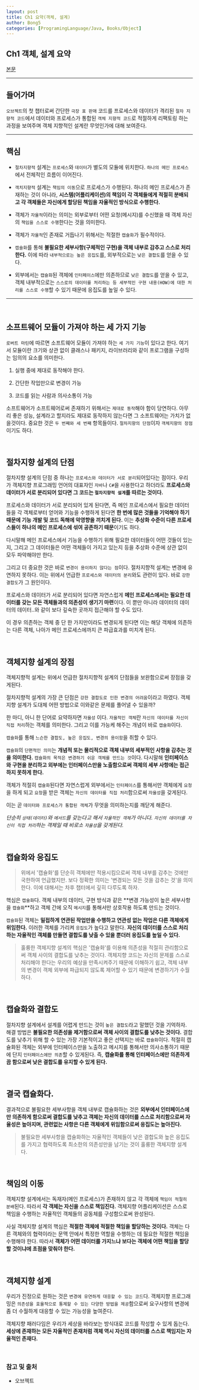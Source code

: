 ```yaml
---
layout: post
title: Ch1 요약(객체, 설계)
author: Bong5
categories: [ProgramingLanguage/Java, Books/Object]
---
```


## Ch1 객체, 설계 요약

[본문](https://bongholee.github.io/java/books/object/2019/10/16/Orient.html)

---

## 들어가며

`오브젝트`의 첫 챕터로써 간단한 `극장 표 판매` 코드를 프로세스와 데이터가 격리된 `절차 지향적 코드`에서 데이터와 프로세스가 통합된 `객체 지향적 코드`로 적절하게 리팩토링 하는 과정을 보여주며 객체 지향적인 설계란 무엇인가에 대해 보여준다.

---

## 핵심

- `절차지향적` 설계는 `프로세스`와 `데이터`가 별도의 모듈에 위치한다. `하나의 메인 프로세스`에서 전체적인 흐름이 이어진다.

- `객치지향적` 설계는 `책임의 이동`으로 프로세스가 수행된다. 하나의 메인 프로세스가 존재하는 것이 아니라, **시스템(어플리케이션)의 책임이 각 객체들에게 적절히 분배되고 각 객체들은 자신에게 할당된 책임을 자율적인 방식으로 수행한다.**

- 객체가 `자율적`이라는 의미는 외부로부터 어떤 요청(메시지)를 수신했을 때 객체 자신의 `책임을 스스로 수행`한다는 것을 의미한다.

- 객체가 `자율적`인 존재로 거듭나기 위해서는 적절한 `캡슐화`가 필수적이다.

- `캡슐화`를 통해 **불필요한 세부사항(구체적인 구현)을 객체 내부로 감추고 스스로 처리한다.** 이에 따라 `내부적으로는 높은 응집도`를, 외부적으로는 `낮은 결합도`를 얻을 수 있다.

- 외부에서는 `캡슐화`된 객체에 `인터페이스`에만 의존하므로 `낮은 결합도`를 얻을 수 있고, 객체 내부적으로는 `스스로의 데이터를 처리하는 등 세부적인 구현 내용(HOW)에 대한 처리를 스스로 수행`할 수 있기 때문에 응집도를 높일 수 있다.

---

<br>

## 소프트웨어 모듈이 가져야 하는 세 가지 기능

`로버트 마틴`에 따르면 소프트웨어 모듈이 가져야 하는 `세 가지 기능`이 있다고 한다. 여기서 모듈이란 크기와 상관 없이 클래스나 패키지, 라이브러리와 같이 프로그램을 구성하는 임의의 요소를 의미한다.

1. 실행 중에 제대로 동작해야 한다.

2. 간단한 작업만으로 변경이 가능

3. 코드를 읽는 사람과 의사소통이 가능

소프트웨어가 소프트웨어로써 존재하기 위해서는 `제대로 동작`해야 함이 당연하다. 아무리 좋은 성능, 설계라고 할지라도 제대로 동작하지 않는다면 그 소프트웨어는 가치가 없을것이다. 중요한 것은 `두 번째와 세 번째` 항목들이다. `절차지향의 단점`이자 `객체지향의 장점`이기도 하다.

<br>

## 절차지향 설계의 단점

절차지향 설계의 단점 중 하나는 `프로세스와 데이터가 서로 분리`되어있다는 점이다. 우리가 객체지향 프로그래밍 언어의 대표자인 `자바`나 `C#`을 사용한다고 하더라도 **프로세스와 데이터가 서로 분리되어 있다면 그 코드는 `절차지향적 설계`를 따르는 것이다.**

프로세스와 데이터가 서로 분리되어 있게 된다면, 즉 메인 프로세스에서 필요한 데이터들을 각 객체로부터 얻어와 기능을 수행하게 된다면 **한 번에 많은 것들을 기억해야 하기 때문에 기능 개발 및 코드 독해에 악영향을 끼치게 된다.**
이는 **추상화 수준이 다른 프로세스들이 하나의 메인 프로세스에 섞여 공존하기 때문**이기도 하다.

다시말해 메인 프로세스에서 기능을 수행하기 위해 필요한 데이터들이 어떤 것들이 있는지, 그리고 그 데이터들은 어떤 객체들이 가지고 있는지 등을 추상화 수준에 상관 없이 모두 파악해야만 한다.

그리고 더 중요한 것은 바로 `변경이 용이하지 않다는 점`이다. 절차지향적 설계는 변경에 유연하지 못하다. 이는 위에서 언급한 `프로세스와 데이터의 분리`와도 관련이 있다. 바로 `강한 결합도`가 그 원인이다.

프로세스와 데이터가 서로 분리되어 있다면 자연스럽게 **메인 프로세스에서는 필요한 데이터를 갖는 모든 객체들과의 의존성이 생기기 마련**이다. 이 뿐만 아니라 데이터의 데이터의 데이터..와 같이 보다 깊숙한 곳까지 접근해야 할 수도 있다.

이 경우 의존하는 객체 중 단 한 가지만이라도 변경되게 된다면 이는 해당 객체에 의존하는 다른 객체, 나아가 메인 프로세스에까지 큰 파급효과를 미치게 된다.

<br>

## 객체지향 설계의 장점

객체지향적 설계는 위에서 언급한 절차지향적 설계의 단점들을 보완함으로써 장점을 갖게된다.

절차지향적 설계의 가장 큰 단점은 `강한 결합도로 인한 변경의 어려움`이라고 하였다. 객체지향 설계가 도대체 어떤 방법으로 이와같은 문제를 풀어낼 수 있을까?

한 마디, 아니 한 단어로 요약하자면 `자율성` 이다. `자율적인 객체`란 `자신의 데이터를 자신이 직접 처리`하는 객체를 의미한다. 그리고 이를 가능케 해주는 개념이 바로 `캡슐화`이다.

`캡슐화`를 통해 `느슨한 결합도, 높은 응집도, 변경의 용이함`을 취할 수 있다.

`캡슐화`의 `단편적인 의미`는 **개념적 또는 물리적으로 객체 내부의 세부적인 사항을 감추는 것을 의미한다.** `캡슐화의 목적은 변경하기 쉬운 객체를 만드는 것`이다. 다시말해 **인터페이스와 구현을 분리하고 외부에는 인터페이스만을 노출함으로써 객체의 세부 사항에는 접근하지 못하게 한다.**

객체가 적절히 `캡슐화`된다면 자연스럽게 외부에서는 `인터페이스`를 통해서만 객체에게 `요청`을 하게 되고 `요청`을 받은 객체는 `자신의 데이터를 직접 처리`함으로써 `자율성`을 갖게된다.

이는 곧 `데이터와 프로세스가 통합된 객체`가 무엇을 의미하는지를 깨닫게 해준다.

_단순히 `상태(데이터)`와 `메서드`를 갖는다고 해서 `자율적인 객체`가 아니다. `자신의 데이터를 자신이 직접 처리`하는 객체일 때 비로소 `자율성`을 갖게된다._

<br>

## 캡슐화와 응집도

> 위에서 '캡슐화'를 단순히 객체에만 적용시킴으로써 객체 내부를 감추는 것에만 국한하여 언급했지만. 보다 정확한 의미는 '변경되는 모든 것을 감추는 것'을 의미한다. 이에 대해서는 차후 챕터에서 깊히 다루도록 하자.

핵심은 `캡슐화`다. 객체 내부의 데이터, 구현 방식과 같은 **변경 가능성이 높은 세부사항을 `캡슐화`**하고 객체 간에 오직 `메시지`를 통해서만 상호작용 하도록 만드는 것이다.

`캡슐화`된 객체는 **밀접하게 연관된 작업만을 수행하고 연관성 없는 작업은 다른 객체에게 위임한다.** 이러한 객체를 가리켜 `응집도`가 높다고 말한다. **자신의 데이터를 스스로 처리하는 자율적인 객체를 만들면 결합도를 낮출 수 있을 뿐더러 응집도를 높일 수 있다.**

> 훌륭한 객체지향 설계의 핵심은 '캡슐화'를 이용해 의존성을 적절히 관리함으로써 객체 사이의 결합도를 낮추는 것이다. 객체지향 코드는 자신의 문제를 스스로 처리해야 한다는 우리의 예상을 만족시켜주기 때문에 이해하기 쉽고, 객체 내부의 변경이 객체 외부에 파급되지 않도록 제어할 수 있기 때문에 변경하기가 수월하다.

<br>

## 캡슐화와 결합도

절차지향 설계에서 설계를 어렵게 만드는 것이 `높은 결합도`라고 말했던 것을 기억하자. 해결 방법은 **불필요한 의존성을 제거함으로써 객체 사이의 결합도를 낮추는 것이다.** 결합도를 낮추기 위해 할 수 있는 가장 기본적이고 좋은 선택지는 바로 `캡슐화`이다. 적절히 캡슐화된 객체는 외부에 인터페이스만을 노출하고 메시지를 통해서만 의사소통하기 때문에 단지 `인터페이스에만 의존`할 수 있게된다. 즉, **캡슐화를 통해 인터페이스에만 의존하게끔 함으로써 낮은 결합도를 유지할 수 있게 된다.**

<br>

## 결국 캡슐화다.

결과적으로 불필요한 세부사항을 객체 내부로 캡슐화하는 것은 **외부에서 인터페이스에만 의존하게 함으로써 결합도를 낮추고 객체는 자신의 데이터를 스스로 처리함으로써 자율성은 높아지며, 관련없는 사항은 다른 객체에게 위임함으로써 응집도는 높아진다.**

> 불필요한 세부사항을 캡슐화하는 자율적인 객체들이 낮은 결합도와 높은 응집도를 가지고 협력하도록 최소한의 의존성만을 남기는 것이 훌륭한 객체지향 설계다.

<br>

## 책임의 이동

객체지향 설계에서는 독재자(메인 프로세스)가 존재하지 않고 각 객체에 `책임이 적절히 분배`된다. 따라서 **각 객체는 자신을 스스로 책임진다.** 객체지향 어플리케이션은 스스로 책임을 수행하는 자율적인 객체들의 공동체를 구성함으로써 완성된다.

사실 객체지향 설계의 핵심은 **적절한 객체에 적절한 책임을 할당하는 것이다.** 객체는 다른 객체와의 협력이라는 문맥 안에서 특정한 역할을 수행하는 데 필요한 적절한 책임을 수행해야 한다. 따라서 **객체가 어떤 데이터를 가지느냐 보다는 객체에 어떤 책임을 할당할 것이냐에 초점을 맞춰야 한다.**

<br>

## 객체지향 설계

우리가 진정으로 원하는 것은 `변경에 유연하게 대응할 수 있는 코드`다. 객체지향 프로그래밍은 `의존성을 효율적으로 통제할 수 있는 다양한 방법을 제공`함으로써 요구사항의 변경에 좀 더 수월하게 대응할 수 있는 가능성을 높여준다.

객체지향 패러다임은 우리가 세상을 바라보는 방식대로 코드를 작성할 수 있게 돕는다. **세상에 존재하는 모든 자율적인 존재처럼 객체 역시 자신의 데이터를 스스로 책임지는 자율적인 존재다.**

<br>

### 참고 및 출처
  - 오브젝트
